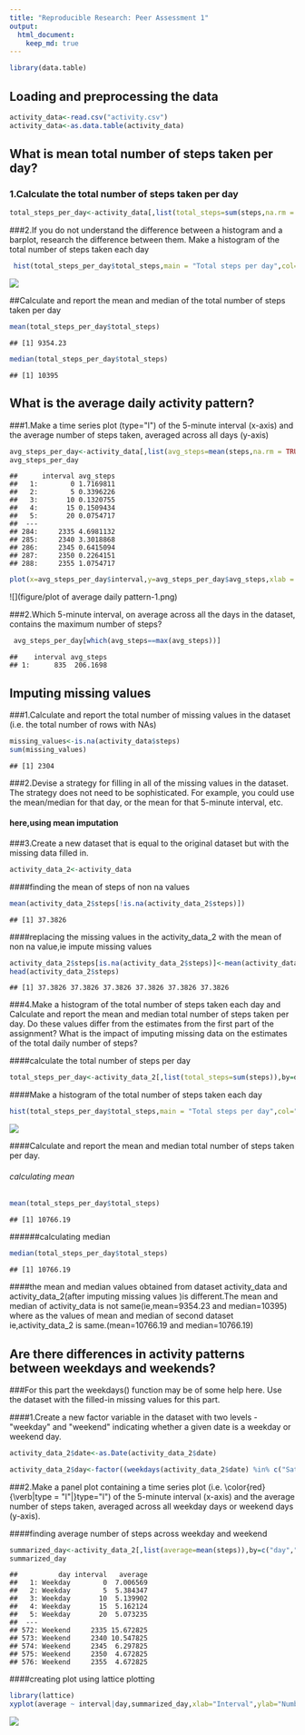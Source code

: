 ```yaml
---
title: "Reproducible Research: Peer Assessment 1"
output: 
  html_document:
    keep_md: true
---
```





```r
library(data.table)
```

## Loading and preprocessing the data


```r
activity_data<-read.csv("activity.csv")
activity_data<-as.data.table(activity_data)
```

## What is mean total number of steps taken per day?


### 1.Calculate the total number of steps taken per day

```r
total_steps_per_day<-activity_data[,list(total_steps=sum(steps,na.rm = TRUE)),by=date]
```

###2.If you do not understand the difference between a histogram and a barplot, research the difference between them. Make a histogram of the total number of steps taken each day


```r
 hist(total_steps_per_day$total_steps,main = "Total steps per day",col="blue",xlab= "Total_steps")
```

![](figure/histogram-1.png)<!-- -->



##Calculate and report the mean and median of the total number of steps taken per day


```r
mean(total_steps_per_day$total_steps)
```

```
## [1] 9354.23
```


```r
median(total_steps_per_day$total_steps)
```

```
## [1] 10395
```

## What is the average daily activity pattern?

###1.Make a time series plot (type="l") of the 5-minute interval (x-axis) and the average number of steps taken, averaged across all days (y-axis)


```r
avg_steps_per_day<-activity_data[,list(avg_steps=mean(steps,na.rm = TRUE)),by=interval]
avg_steps_per_day
```

```
##      interval avg_steps
##   1:        0 1.7169811
##   2:        5 0.3396226
##   3:       10 0.1320755
##   4:       15 0.1509434
##   5:       20 0.0754717
##  ---                   
## 284:     2335 4.6981132
## 285:     2340 3.3018868
## 286:     2345 0.6415094
## 287:     2350 0.2264151
## 288:     2355 1.0754717
```

```r
plot(x=avg_steps_per_day$interval,y=avg_steps_per_day$avg_steps,xlab = " 5 minute interval",ylab = "average number of steps taken(across all days)",type="l")
```

![](figure/plot of average daily pattern-1.png)<!-- -->

###2.Which 5-minute interval, on average across all the days in the dataset, contains the maximum number of steps?


```r
 avg_steps_per_day[which(avg_steps==max(avg_steps))]
```

```
##    interval avg_steps
## 1:      835  206.1698
```


## Imputing missing values


###1.Calculate and report the total number of missing values in the dataset (i.e. the total number of rows with NAs)



```r
missing_values<-is.na(activity_data$steps)
sum(missing_values)
```

```
## [1] 2304
```

###2.Devise a strategy for filling in all of the missing values in the dataset. The strategy does not need to be sophisticated. For example, you could use the mean/median for that day, or the mean for that 5-minute interval, etc.
#### here,using mean imputation
###3.Create a new dataset that is equal to the original dataset but with the missing data filled in.


```r
activity_data_2<-activity_data
```

####finding the mean of steps of non na values

```r
mean(activity_data_2$steps[!is.na(activity_data_2$steps)])
```

```
## [1] 37.3826
```


####replacing the missing values in the activity_data_2 with the mean of non na value,ie impute missing values

```r
activity_data_2$steps[is.na(activity_data_2$steps)]<-mean(activity_data_2$steps[!is.na(activity_data_2$steps)])
head(activity_data_2$steps)
```

```
## [1] 37.3826 37.3826 37.3826 37.3826 37.3826 37.3826
```

###4.Make a histogram of the total number of steps taken each day and Calculate and report the mean and median total number of steps taken per day. Do these values differ from the estimates from the first part of the assignment? What is the impact of imputing missing data on the estimates of the total daily number of steps?

####calculate the total number of steps per day 

```r
total_steps_per_day<-activity_data_2[,list(total_steps=sum(steps)),by=date]
```

####Make a histogram of the total number of steps taken each day


```r
hist(total_steps_per_day$total_steps,main = "Total steps per day",col="blue",xlab= "Total_steps")
```

![](figure/histogram_2-1.png)<!-- -->

####Calculate and report the mean and median total number of steps taken per day.
###### calculating mean

```r
mean(total_steps_per_day$total_steps)
```

```
## [1] 10766.19
```

######calculating median

```r
median(total_steps_per_day$total_steps)
```

```
## [1] 10766.19
```

####the mean and median values obtained from dataset activity_data  and activity_data_2(after imputing missing values )is different.The mean and median of activity_data is not same(ie,mean=9354.23 and median=10395) where as the values of mean and median of second dataset ie,activity_data_2 is same.(mean=10766.19 and median=10766.19)



## Are there differences in activity patterns between weekdays and weekends?

###For this part the weekdays() function may be of some help here. Use the dataset with the filled-in missing values for this part.

####1.Create a new factor variable in the dataset with two levels - "weekday" and "weekend" indicating whether a given date is a weekday or weekend day.


```r
activity_data_2$date<-as.Date(activity_data_2$date)

activity_data_2$day<-factor((weekdays(activity_data_2$date) %in% c("Saturday","Sunday") ),levels=c(TRUE,FALSE),labels=c("Weekend","Weekday"))
```

###2.Make a panel plot containing a time series plot (i.e. \color{red}{\verb|type = "l"|}type="l") of the 5-minute interval (x-axis) and the average number of steps taken, averaged across all weekday days or weekend days (y-axis). 

####finding average number of steps across weekday and weekend

```r
summarized_day<-activity_data_2[,list(average=mean(steps)),by=c("day","interval")]
summarized_day
```

```
##          day interval   average
##   1: Weekday        0  7.006569
##   2: Weekday        5  5.384347
##   3: Weekday       10  5.139902
##   4: Weekday       15  5.162124
##   5: Weekday       20  5.073235
##  ---                           
## 572: Weekend     2335 15.672825
## 573: Weekend     2340 10.547825
## 574: Weekend     2345  6.297825
## 575: Weekend     2350  4.672825
## 576: Weekend     2355  4.672825
```

####creating plot using lattice plotting 

```r
library(lattice)
xyplot(average ~ interval|day,summarized_day,xlab="Interval",ylab="Number of steps",type="l",layout=c(1,2))
```

![](figure/xyplot-1.png)<!-- -->
 

 




